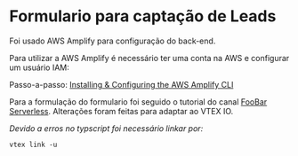 # Formulario para captação de Leads

Foi usado AWS Amplify para configuração do back-end.

Para utilizar a AWS Amplify é necessário ter uma conta na AWS e configurar um usuário IAM: 

Passo-a-passo: [Installing & Configuring the AWS Amplify CLI](https://www.youtube.com/watch?v=fWbM5DLh25U&t=59s)

Para a formulação do formulario foi seguido o tutorial do canal [FooBar Serverless](https://www.youtube.com/watch?v=cJUtkerwIQM). Alterações foram feitas para adaptar ao VTEX IO. 

*Devido a erros no typscript foi necessário linkar por:*

    vtex link -u 

